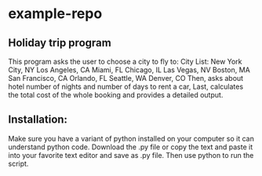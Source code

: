 # example-repo
## Holiday trip program
This program asks the user to choose a city to fly to:
City List:
New York City, NY
Los Angeles, CA
Miami, FL
Chicago, IL
Las Vegas, NV
Boston, MA
San Francisco, CA
Orlando, FL
Seattle, WA
Denver, CO
Then, asks about hotel number of nights and number of days to rent a car,
Last, calculates the total cost of the whole booking and provides a detailed output.
## Installation:
Make sure you have a variant of python installed
on your computer so it can understand python code.
Download the .py file or copy the text and paste it
into your favorite text editor and save as .py file.
Then use python to run the script.
